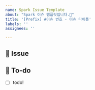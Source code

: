 ```yaml
---
name: Spark Issue Template
about: "Spark 이슈 템플릿입니다.🎇"
title: '[Prefix] #이슈 번호 - 이슈 타이틀'
labels: ''
assignees: ''

---
```


## 📌  Issue
<!-- 이슈에 대해 간략하게 설명해주세요 -->

## 📝  To-do
<!-- 진행할 작업에 대해 적어주세요 -->
- [ ] todo!
